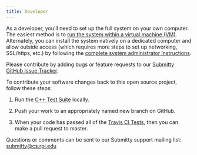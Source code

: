 ```yaml
---
title: Developer
---
```


As a developer, you'll need to set up the full system on your own
computer.  The easiest method is to 
[run the system within a virtual machine (VM)](VM-Install-Using-Vagrant).
Alternately, you can install the system natively on a dedicated
computer and allow outside access (which requires more steps to set up
networking, SSL/https, etc.) by following the
[complete system administrator instructions][System Administrator].



Please contribute by adding bugs or feature requests to our 
[Submitty GitHub Issue Tracker](https://github.com/Submitty/Submitty/issues).


To contribute your software changes back to this open source project,
follow these steps:

  1. Run the [C++ Test Suite](Local-Test-Suite) locally.

  2. Push your work to an appropriately named new branch on GitHub.

  3. When your code has passed all of the [Travis CI Tests](Travis-CI), then
     you can make a pull request to master.


Questions or comments can be sent to our Submitty support mailing
list: submitty@cs.rpi.edu

[System Administrator]: /sysadmins/Ubuntu-14.04-Server-Edition